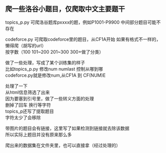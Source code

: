 ## 爬一些洛谷小题目，仅爬取中文主要题干 ##

topics_p.py 可爬洛谷题库pxxxx的题，例如P1001-P9900
中间部分题目可能不存在

codeforce.py 可爬取codeforce里的题目，从CF1A开始  如果有格式不一样的，懒得爬（胡写的url）  
按字数（100 101~200 201~300 300+做了分类）  

做了一些处理，写成了某个训练集的样子  
比如topics_p.py  修改num numlast 控制从哪到哪  
codeforce.py就是修改num,从CF1A 到 CF(NUM)E  

处理了一下  
从html信息筛选了出来  
因为要塞到引号里，做了一些转义方面的处理  
删掉了回车 换行等字符  
topics_p还写了提取题目  
字符太少了会移除  

带图片的题目会有链接，这里写了如果检测到链接就去除该数据  
所以实际上题目并没有原来那么多  

爬出来的数据集在文件夹里，也可以直接拿（经过处理的）  

